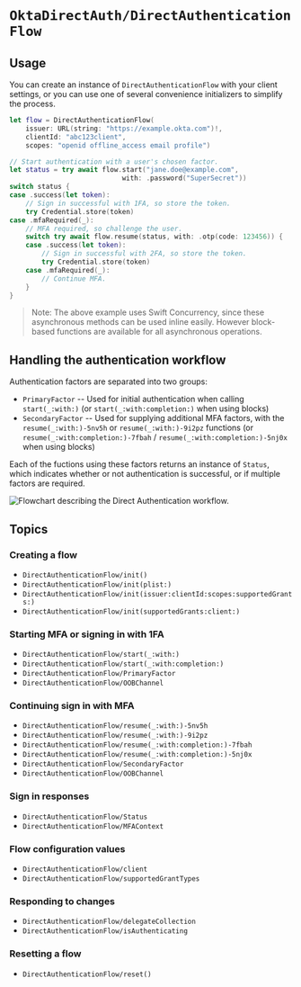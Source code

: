 # ``OktaDirectAuth/DirectAuthenticationFlow``

## Usage

You can create an instance of ``DirectAuthenticationFlow`` with your client settings, or you can use one of several convenience initializers to simplify the process.

```swift
let flow = DirectAuthenticationFlow(
    issuer: URL(string: "https://example.okta.com")!,
    clientId: "abc123client",
    scopes: "openid offline_access email profile")

// Start authentication with a user's chosen factor.
let status = try await flow.start("jane.doe@example.com",
                            with: .password("SuperSecret"))
switch status {
case .success(let token):
    // Sign in successful with 1FA, so store the token.
    try Credential.store(token)
case .mfaRequired(_):
    // MFA required, so challenge the user.
    switch try await flow.resume(status, with: .otp(code: 123456)) {
    case .success(let token):
        // Sign in successful with 2FA, so store the token.
        try Credential.store(token)
    case .mfaRequired(_):
        // Continue MFA.
    }
}
```

> Note: The above example uses Swift Concurrency, since these asynchronous methods can be used inline easily. However block-based functions are available for all asynchronous operations.

## Handling the authentication workflow

Authentication factors are separated into two groups:
* ``PrimaryFactor`` -- Used for initial authentication when calling ``start(_:with:)`` (or ``start(_:with:completion:)`` when using blocks)
* ``SecondaryFactor`` -- Used for supplying additional MFA factors, with the ``resume(_:with:)-5nv5h`` or ``resume(_:with:)-9i2pz`` functions (or ``resume(_:with:completion:)-7fbah`` / ``resume(_:with:completion:)-5nj0x`` when using blocks)

Each of the fuctions using these factors returns an instance of ``Status``, which indicates whether or not authentication is successful, or if multiple factors are required.

![Flowchart describing the Direct Authentication workflow.](DirectAuthFlowChart)

## Topics

### Creating a flow

- ``DirectAuthenticationFlow/init()``
- ``DirectAuthenticationFlow/init(plist:)``
- ``DirectAuthenticationFlow/init(issuer:clientId:scopes:supportedGrants:)``
- ``DirectAuthenticationFlow/init(supportedGrants:client:)``

### Starting MFA or signing in with 1FA

- ``DirectAuthenticationFlow/start(_:with:)``
- ``DirectAuthenticationFlow/start(_:with:completion:)``
- ``DirectAuthenticationFlow/PrimaryFactor``
- ``DirectAuthenticationFlow/OOBChannel``

### Continuing sign in with MFA

- ``DirectAuthenticationFlow/resume(_:with:)-5nv5h``
- ``DirectAuthenticationFlow/resume(_:with:)-9i2pz``
- ``DirectAuthenticationFlow/resume(_:with:completion:)-7fbah``
- ``DirectAuthenticationFlow/resume(_:with:completion:)-5nj0x``
- ``DirectAuthenticationFlow/SecondaryFactor``
- ``DirectAuthenticationFlow/OOBChannel``

### Sign in responses

- ``DirectAuthenticationFlow/Status``
- ``DirectAuthenticationFlow/MFAContext``

### Flow configuration values

- ``DirectAuthenticationFlow/client``
- ``DirectAuthenticationFlow/supportedGrantTypes``

### Responding to changes

- ``DirectAuthenticationFlow/delegateCollection``
- ``DirectAuthenticationFlow/isAuthenticating``

### Resetting a flow

- ``DirectAuthenticationFlow/reset()``

